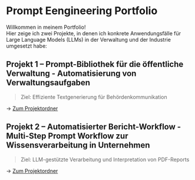 # Prompt Eengineering Portfolio

Willkommen in meinem Portfolio!  
Hier zeige ich zwei Projekte, in denen ich konkrete Anwendungsfälle für Large Language Models (LLMs) in der Verwaltung und der Industrie umgesetzt habe:

## Projekt 1 – Prompt-Bibliothek für die öffentliche Verwaltung - Automatisierung von Verwaltungsaufgaben
> Ziel: Effiziente Textgenerierung für Behördenkommunikation

→ [Zum Projektordner](./projekt-1-verwaltung-prompts)

## Projekt 2 – Automatisierter Bericht-Workflow - Multi-Step Prompt Workflow zur Wissensverarbeitung in Unternehmen
> Ziel: LLM-gestützte Verarbeitung und Interpretation von PDF-Reports

→ [Zum Projektordner](./projekt-2-report-workflow)
